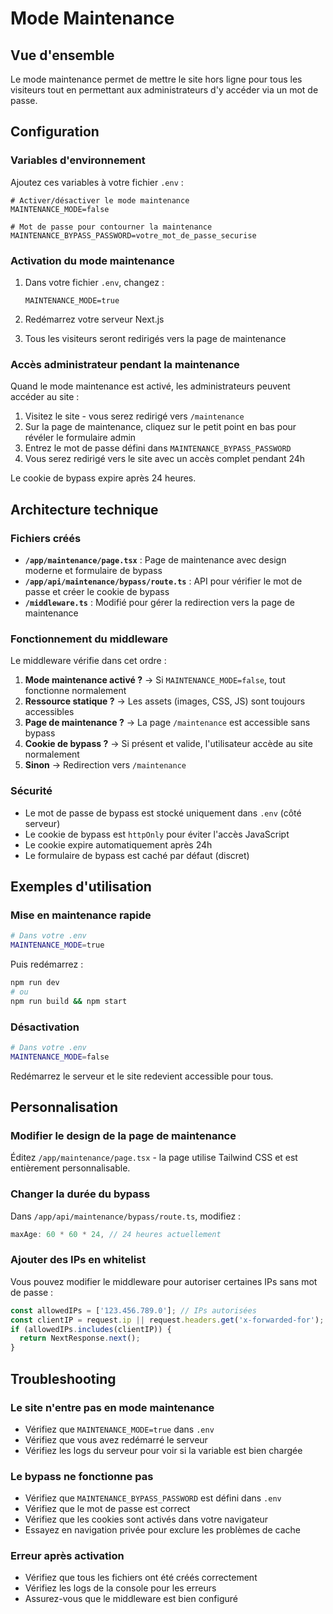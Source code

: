 # Mode Maintenance

## Vue d'ensemble

Le mode maintenance permet de mettre le site hors ligne pour tous les visiteurs tout en permettant aux administrateurs d'y accéder via un mot de passe.

## Configuration

### Variables d'environnement

Ajoutez ces variables à votre fichier `.env` :

```env
# Activer/désactiver le mode maintenance
MAINTENANCE_MODE=false

# Mot de passe pour contourner la maintenance
MAINTENANCE_BYPASS_PASSWORD=votre_mot_de_passe_securise
```

### Activation du mode maintenance

1. Dans votre fichier `.env`, changez :
   ```env
   MAINTENANCE_MODE=true
   ```

2. Redémarrez votre serveur Next.js

3. Tous les visiteurs seront redirigés vers la page de maintenance

### Accès administrateur pendant la maintenance

Quand le mode maintenance est activé, les administrateurs peuvent accéder au site :

1. Visitez le site - vous serez redirigé vers `/maintenance`
2. Sur la page de maintenance, cliquez sur le petit point en bas pour révéler le formulaire admin
3. Entrez le mot de passe défini dans `MAINTENANCE_BYPASS_PASSWORD`
4. Vous serez redirigé vers le site avec un accès complet pendant 24h

Le cookie de bypass expire après 24 heures.

## Architecture technique

### Fichiers créés

- **`/app/maintenance/page.tsx`** : Page de maintenance avec design moderne et formulaire de bypass
- **`/app/api/maintenance/bypass/route.ts`** : API pour vérifier le mot de passe et créer le cookie de bypass
- **`/middleware.ts`** : Modifié pour gérer la redirection vers la page de maintenance

### Fonctionnement du middleware

Le middleware vérifie dans cet ordre :

1. **Mode maintenance activé ?** → Si `MAINTENANCE_MODE=false`, tout fonctionne normalement
2. **Ressource statique ?** → Les assets (images, CSS, JS) sont toujours accessibles
3. **Page de maintenance ?** → La page `/maintenance` est accessible sans bypass
4. **Cookie de bypass ?** → Si présent et valide, l'utilisateur accède au site normalement
5. **Sinon** → Redirection vers `/maintenance`

### Sécurité

- Le mot de passe de bypass est stocké uniquement dans `.env` (côté serveur)
- Le cookie de bypass est `httpOnly` pour éviter l'accès JavaScript
- Le cookie expire automatiquement après 24h
- Le formulaire de bypass est caché par défaut (discret)

## Exemples d'utilisation

### Mise en maintenance rapide

```bash
# Dans votre .env
MAINTENANCE_MODE=true
```

Puis redémarrez :
```bash
npm run dev
# ou
npm run build && npm start
```

### Désactivation

```bash
# Dans votre .env
MAINTENANCE_MODE=false
```

Redémarrez le serveur et le site redevient accessible pour tous.

## Personnalisation

### Modifier le design de la page de maintenance

Éditez `/app/maintenance/page.tsx` - la page utilise Tailwind CSS et est entièrement personnalisable.

### Changer la durée du bypass

Dans `/app/api/maintenance/bypass/route.ts`, modifiez :

```typescript
maxAge: 60 * 60 * 24, // 24 heures actuellement
```

### Ajouter des IPs en whitelist

Vous pouvez modifier le middleware pour autoriser certaines IPs sans mot de passe :

```typescript
const allowedIPs = ['123.456.789.0']; // IPs autorisées
const clientIP = request.ip || request.headers.get('x-forwarded-for');
if (allowedIPs.includes(clientIP)) {
  return NextResponse.next();
}
```

## Troubleshooting

### Le site n'entre pas en mode maintenance

- Vérifiez que `MAINTENANCE_MODE=true` dans `.env`
- Vérifiez que vous avez redémarré le serveur
- Vérifiez les logs du serveur pour voir si la variable est bien chargée

### Le bypass ne fonctionne pas

- Vérifiez que `MAINTENANCE_BYPASS_PASSWORD` est défini dans `.env`
- Vérifiez que le mot de passe est correct
- Vérifiez que les cookies sont activés dans votre navigateur
- Essayez en navigation privée pour exclure les problèmes de cache

### Erreur après activation

- Vérifiez que tous les fichiers ont été créés correctement
- Vérifiez les logs de la console pour les erreurs
- Assurez-vous que le middleware est bien configuré


